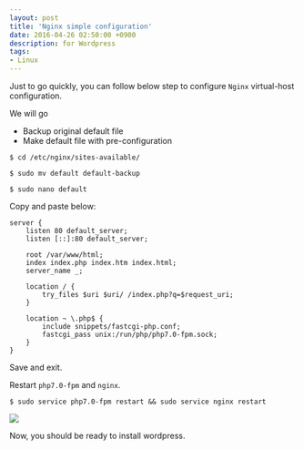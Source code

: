 ```yaml
---
layout: post
title: 'Nginx simple configuration'
date: 2016-04-26 02:50:00 +0900
description: for Wordpress
tags:
- Linux
---
```


Just to go quickly, you can follow below step to configure `Nginx` virtual-host configuration.

We will go

* Backup original default file
* Make default file with pre-configuration

```
$ cd /etc/nginx/sites-available/
```

```
$ sudo mv default default-backup
```

```
$ sudo nano default
```

Copy and paste below:

```
server {
	listen 80 default_server;
	listen [::]:80 default_server;

	root /var/www/html;
	index index.php index.htm index.html;
	server_name _;        
       
	location / {
		try_files $uri $uri/ /index.php?q=$request_uri;
	}

	location ~ \.php$ {
		include snippets/fastcgi-php.conf;
		fastcgi_pass unix:/run/php/php7.0-fpm.sock;
	}
}
```

Save and exit.

Restart `php7.0-fpm` and `nginx`.

```
$ sudo service php7.0-fpm restart && sudo service nginx restart
```

<a href="http://minibrary.com/blogimg/img20160418-001.png" data-lightbox="57"><img src="http://minibrary.com/blogimg/img20160418-001.png"></a>

Now, you should be ready to install wordpress.
